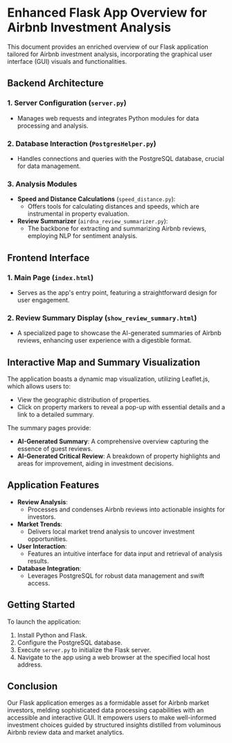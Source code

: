 # Enhanced Flask App Overview for Airbnb Investment Analysis

This document provides an enriched overview of our Flask application tailored for Airbnb investment analysis, incorporating the graphical user interface (GUI) visuals and functionalities.

## Backend Architecture

### 1. Server Configuration (`server.py`)
- Manages web requests and integrates Python modules for data processing and analysis.

### 2. Database Interaction (`PostgresHelper.py`)
- Handles connections and queries with the PostgreSQL database, crucial for data management.

### 3. Analysis Modules
- **Speed and Distance Calculations** (`speed_distance.py`):
  - Offers tools for calculating distances and speeds, which are instrumental in property evaluation.
- **Review Summarizer** (`airdna_review_summarizer.py`):
  - The backbone for extracting and summarizing Airbnb reviews, employing NLP for sentiment analysis.

## Frontend Interface

### 1. Main Page (`index.html`)
- Serves as the app's entry point, featuring a straightforward design for user engagement.

### 2. Review Summary Display (`show_review_summary.html`)
- A specialized page to showcase the AI-generated summaries of Airbnb reviews, enhancing user experience with a digestible format.

## Interactive Map and Summary Visualization

The application boasts a dynamic map visualization, utilizing Leaflet.js, which allows users to:
- View the geographic distribution of properties.
- Click on property markers to reveal a pop-up with essential details and a link to a detailed summary.

The summary pages provide:
- **AI-Generated Summary**: A comprehensive overview capturing the essence of guest reviews.
- **AI-Generated Critical Review**: A breakdown of property highlights and areas for improvement, aiding in investment decisions.

## Application Features

- **Review Analysis**:
  - Processes and condenses Airbnb reviews into actionable insights for investors.
- **Market Trends**:
  - Delivers local market trend analysis to uncover investment opportunities.
- **User Interaction**:
  - Features an intuitive interface for data input and retrieval of analysis results.
- **Database Integration**:
  - Leverages PostgreSQL for robust data management and swift access.

## Getting Started

To launch the application:
1. Install Python and Flask.
2. Configure the PostgreSQL database.
3. Execute `server.py` to initialize the Flask server.
4. Navigate to the app using a web browser at the specified local host address.

## Conclusion

Our Flask application emerges as a formidable asset for Airbnb market investors, melding sophisticated data processing capabilities with an accessible and interactive GUI. It empowers users to make well-informed investment choices guided by structured insights distilled from voluminous Airbnb review data and market analytics.
